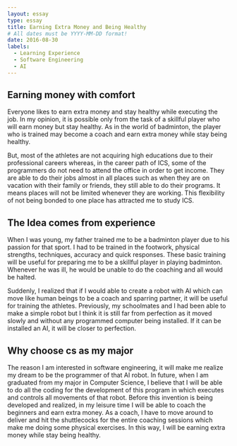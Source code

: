 ```yaml
---
layout: essay
type: essay
title: Earning Extra Money and Being Healthy
# All dates must be YYYY-MM-DD format!
date: 2016-08-30
labels:
  - Learning Experience
  - Software Engineering
  - AI
---
```

## Earning money with comfort

Everyone likes to earn extra money and stay healthy while executing the job. In my opinion, it is possible only from the task of a skillful player who will earn money but stay healthy. As in the world of badminton, the player who is trained may become a coach and earn extra money while stay being healthy. 

But, most of the athletes are not acquiring high educations due to their professional careers whereas, in the career path of ICS, some of the programmers do not need to attend the office in order to get income. They are able to do their jobs almost in all places such as when they are on vacation with their family or friends, they still able to do their programs. It means places will not be limited whenever they are working. This flexibility of not being bonded to one place has attracted me to study ICS.

## The Idea comes from experience

When I was young, my father trained me to be a badminton player due to his passion for that sport. I had to be trained in the footwork, physical strengths, techniques, accuracy and quick responses. These basic training will be useful for preparing me to be a skillful player in playing badminton. Whenever he was ill, he would be unable to do the coaching and all would be halted. 

Suddenly, I realized that if I would able to create a robot with AI which can move like human beings to be a coach and sparring partner, it will be useful for training the athletes. Previously, my schoolmates and I had been able to make a simple robot but I think it is still far from perfection as it moved slowly and without any programmed computer being installed. If it can be installed an AI, it will be closer to perfection.

## Why choose cs as my major

The reason I am interested in software engineering, it will make me realize my dream to be the programmer of that AI robot. In future, when I am graduated from my major in Computer Science, I believe that I will be able to do all the coding for the development of this program in which executes and controls all movements of that robot. Before this invention is being developed and realized, in my leisure time I will be able to coach the beginners and earn extra money. As a coach, I have to move around to deliver and hit the shuttlecocks for the entire coaching sessions which make me doing some physical exercises. In this way, I will be earning extra money while stay being healthy.
